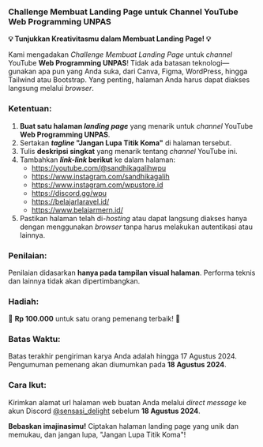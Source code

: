 ### **Challenge Membuat Landing Page untuk Channel YouTube Web Programming UNPAS**

**💡 Tunjukkan Kreativitasmu dalam Membuat Landing Page! 💡**

Kami mengadakan *Challenge Membuat Landing Page* untuk _channel_ YouTube **Web Programming UNPAS**! Tidak ada batasan teknologi—gunakan apa pun yang Anda suka, dari Canva, Figma, WordPress, hingga Tailwind atau Bootstrap. Yang penting, halaman Anda harus dapat diakses langsung melalui _browser_.

### **Ketentuan:**
1. **Buat satu halaman _landing page_** yang menarik untuk _channel_ YouTube **Web Programming UNPAS**.
2. Sertakan **_tagline_ "Jangan Lupa Titik Koma"** di halaman tersebut.
3. Tulis **deskripsi singkat** yang menarik tentang _channel_ YouTube ini.
4. Tambahkan **_link-link_ berikut** ke dalam halaman:
   - https://youtube.com/@sandhikagalihwpu
   - https://www.instagram.com/sandhikagalih
   - https://www.instagram.com/wpustore.id
   - https://discord.gg/wpu
   - https://belajarlaravel.id/
   - https://www.belajarmern.id/
5. Pastikan halaman telah di-_hosting_ atau dapat langsung diakses hanya dengan menggunakan _browser_ tanpa harus melakukan autentikasi atau lainnya.

### **Penilaian:**
Penilaian didasarkan **hanya pada tampilan visual halaman**. Performa teknis dan lainnya tidak akan dipertimbangkan.

### **Hadiah:**
🎁 **Rp 100.000** untuk satu orang pemenang terbaik! 🎁

### **Batas Waktu:**
Batas terakhir pengiriman karya Anda adalah hingga 17 Agustus 2024. Pengumuman pemenang akan diumumkan pada **18 Agustus 2024**.

### **Cara Ikut:**
Kirimkan alamat url halaman web buatan Anda melalui _direct message_ ke akun Discord [@sensasi_delight](https://discordapp.com/users/sensasi_delight) sebelum **18 Agustus 2024**.

**Bebaskan imajinasimu!** Ciptakan halaman landing page yang unik dan memukau, dan jangan lupa, "Jangan Lupa Titik Koma"!
